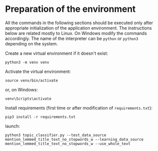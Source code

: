 
# Preparation of the environment

All the commands in the following sections should be executed only after appropriate initialization of the application environment. The instructions below are related mostly to Linux. On Windows modify the commands accordingly. The name of the interpreter can be `python` or `python3` depending on the system.

Create a new virtual environment if it doesn't exist:
```
python3 -m venv venv
```

Activate the virtual environment:
```
source venv/bin/activate
```
or, on Windows:
```
venv\Scripts\activate
```

Install requirements (first time or after modification of `requirements.txt`):
```
pip3 install -r requirements.txt
```

launch:
```
python3 topic_classifier.py --test_data_source mention_lemmed_title_text_no_stopwords_w --learning_data_source mention_lemmed_title_text_no_stopwords_w --use_whole_text
```